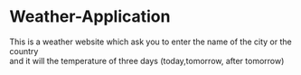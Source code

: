 # Weather-Application
This is a weather website which ask you to enter the name of the city or the country <br>
and it will  the temperature  of three days (today,tomorrow, after tomorrow)
